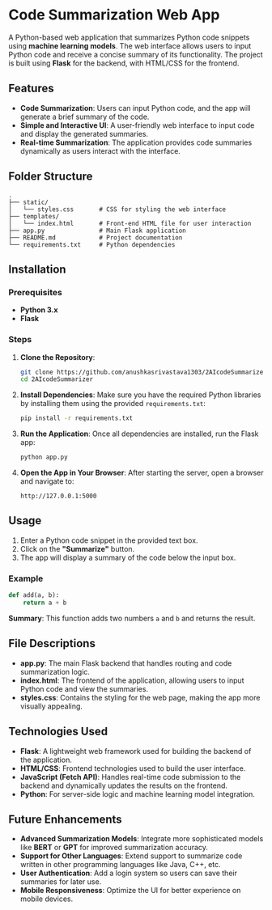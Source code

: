 # Code Summarization Web App
A Python-based web application that summarizes Python code snippets using **machine learning models**. The web interface allows users to input Python code and receive a concise summary of its functionality. The project is built using **Flask** for the backend, with HTML/CSS for the frontend.

## Features
- **Code Summarization**: Users can input Python code, and the app will generate a brief summary of the code.
- **Simple and Interactive UI**: A user-friendly web interface to input code and display the generated summaries.
- **Real-time Summarization**: The application provides code summaries dynamically as users interact with the interface.

## Folder Structure
```
.
├── static/
│   └── styles.css       # CSS for styling the web interface
├── templates/
│   └── index.html       # Front-end HTML file for user interaction
├── app.py               # Main Flask application
├── README.md            # Project documentation
└── requirements.txt     # Python dependencies
```

## Installation

### Prerequisites
- **Python 3.x**
- **Flask**

### Steps

1. **Clone the Repository**:
   ```bash
   git clone https://github.com/anushkasrivastava1303/2AIcodeSummarizer.git
   cd 2AIcodeSummarizer
   ```

2. **Install Dependencies**:
   Make sure you have the required Python libraries by installing them using the provided `requirements.txt`:
   ```bash
   pip install -r requirements.txt
   ```

3. **Run the Application**:
   Once all dependencies are installed, run the Flask app:
   ```bash
   python app.py
   ```

4. **Open the App in Your Browser**:
   After starting the server, open a browser and navigate to:
   ```
   http://127.0.0.1:5000
   ```

## Usage

1. Enter a Python code snippet in the provided text box.
2. Click on the **"Summarize"** button.
3. The app will display a summary of the code below the input box.

### Example

```python
def add(a, b):
    return a + b
```

**Summary**: This function adds two numbers `a` and `b` and returns the result.

## File Descriptions

- **app.py**: The main Flask backend that handles routing and code summarization logic.
- **index.html**: The frontend of the application, allowing users to input Python code and view the summaries.
- **styles.css**: Contains the styling for the web page, making the app more visually appealing.

## Technologies Used

- **Flask**: A lightweight web framework used for building the backend of the application.
- **HTML/CSS**: Frontend technologies used to build the user interface.
- **JavaScript (Fetch API)**: Handles real-time code submission to the backend and dynamically updates the results on the frontend.
- **Python**: For server-side logic and machine learning model integration.

## Future Enhancements

- **Advanced Summarization Models**: Integrate more sophisticated models like **BERT** or **GPT** for improved summarization accuracy.
- **Support for Other Languages**: Extend support to summarize code written in other programming languages like Java, C++, etc.
- **User Authentication**: Add a login system so users can save their summaries for later use.
- **Mobile Responsiveness**: Optimize the UI for better experience on mobile devices.
